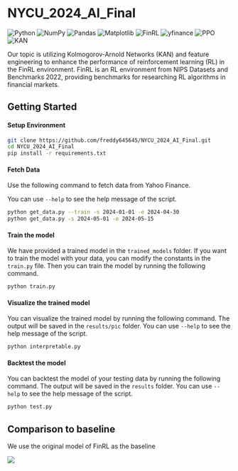 # NYCU_2024_AI_Final
![Python](https://img.shields.io/badge/python-3670A0?&logo=python&logoColor=ffdd54)
![NumPy](https://img.shields.io/badge/numpy-%23013243.svg?&logo=numpy&logoColor=white)
![Pandas](https://img.shields.io/badge/pandas-%23150458.svg?&logo=pandas&logoColor=white)
![Matplotlib](https://img.shields.io/badge/Matplotlib-blue)
![FinRL](https://img.shields.io/badge/FinRL-purple)
![yfinance](https://img.shields.io/badge/yfinance-blueviolet)
![PPO](https://img.shields.io/badge/PPO-blue)
![KAN](https://img.shields.io/badge/KAN-blue)

Our topic is utilizing Kolmogorov-Arnold Networks (KAN) and feature engineering to enhance the performance of reinforcement learning (RL) in the FinRL environment. FinRL is an RL environment from NIPS Datasets and Benchmarks 2022, providing benchmarks for researching RL algorithms in financial markets.

## Getting Started

#### Setup Environment

```bash
git clone https://github.com/freddy645645/NYCU_2024_AI_Final.git
cd NYCU_2024_AI_Final
pip install -r requirements.txt
```

#### Fetch Data

Use the following command to fetch data from Yahoo Finance.

You can use `--help` to see the help message of the script.

```bash
python get_data.py --train -s 2024-01-01 -e 2024-04-30
python get_data.py -s 2024-05-01 -e 2024-05-15
```

#### Train the model

We have provided a trained model in the `trained_models` folder. If you want to train the model with your data, you can modify the constants in the `train.py` file. Then you can train the model by running the following command.
```bash
python train.py
```

#### Visualize the trained model

You can visualize the trained model by running the following command. The output will be saved in the `results/pic` folder. You can use `--help` to see the help message of the script.

```bash
python interpretable.py
```

#### Backtest the model

You can backtest the model of your testing data by running the following command. The output will be saved in the `results` folder. You can use `--help` to see the help message of the script.
```bash
python test.py
```

## Comparison to baseline
We use the original model of FinRL as the baseline

<img src = "https://github.com/freddy645645/NYCU_2024_AI_Final/assets/118954765/c073cd26-7792-4b2b-8de5-775f4dbbb005"/>
